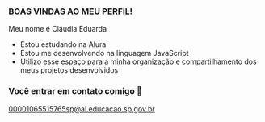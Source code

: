 ### BOAS VINDAS AO MEU PERFIL!

Meu nome é Cláudia Eduarda

- Estou estudando na Alura
- Estou me desenvolvendo na linguagem JavaScript
- Utilizo esse espaço para a minha organização e compartilhamento dos meus projetos desenvolvidos 

### Você entrar em contato comigo 📧

00001065515765sp@al.educacao.sp.gov.br


